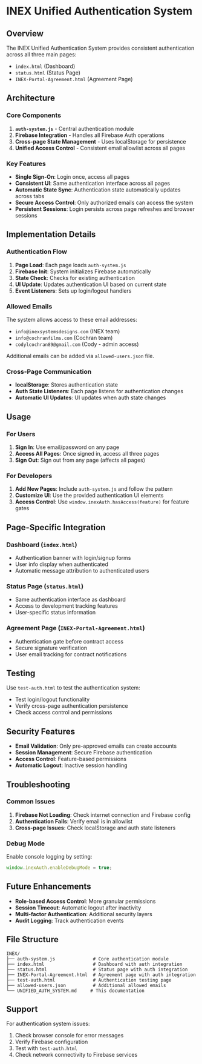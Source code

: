 # INEX Unified Authentication System

## Overview

The INEX Unified Authentication System provides consistent authentication across all three main pages:
- `index.html` (Dashboard)
- `status.html` (Status Page) 
- `INEX-Portal-Agreement.html` (Agreement Page)

## Architecture

### Core Components

1. **`auth-system.js`** - Central authentication module
2. **Firebase Integration** - Handles all Firebase Auth operations
3. **Cross-page State Management** - Uses localStorage for persistence
4. **Unified Access Control** - Consistent email allowlist across all pages

### Key Features

- **Single Sign-On**: Login once, access all pages
- **Consistent UI**: Same authentication interface across all pages
- **Automatic State Sync**: Authentication state automatically updates across tabs
- **Secure Access Control**: Only authorized emails can access the system
- **Persistent Sessions**: Login persists across page refreshes and browser sessions

## Implementation Details

### Authentication Flow

1. **Page Load**: Each page loads `auth-system.js`
2. **Firebase Init**: System initializes Firebase automatically
3. **State Check**: Checks for existing authentication
4. **UI Update**: Updates authentication UI based on current state
5. **Event Listeners**: Sets up login/logout handlers

### Allowed Emails

The system allows access to these email addresses:
- `info@inexsystemsdesigns.com` (INEX team)
- `info@cochranfilms.com` (Cochran team)
- `codylcochran89@gmail.com` (Cody - admin access)

Additional emails can be added via `allowed-users.json` file.

### Cross-Page Communication

- **localStorage**: Stores authentication state
- **Auth State Listeners**: Each page listens for authentication changes
- **Automatic UI Updates**: UI updates when auth state changes

## Usage

### For Users

1. **Sign In**: Use email/password on any page
2. **Access All Pages**: Once signed in, access all three pages
3. **Sign Out**: Sign out from any page (affects all pages)

### For Developers

1. **Add New Pages**: Include `auth-system.js` and follow the pattern
2. **Customize UI**: Use the provided authentication UI elements
3. **Access Control**: Use `window.inexAuth.hasAccess(feature)` for feature gates

## Page-Specific Integration

### Dashboard (`index.html`)
- Authentication banner with login/signup forms
- User info display when authenticated
- Automatic message attribution to authenticated users

### Status Page (`status.html`)
- Same authentication interface as dashboard
- Access to development tracking features
- User-specific status information

### Agreement Page (`INEX-Portal-Agreement.html`)
- Authentication gate before contract access
- Secure signature verification
- User email tracking for contract notifications

## Testing

Use `test-auth.html` to test the authentication system:
- Test login/logout functionality
- Verify cross-page authentication persistence
- Check access control and permissions

## Security Features

- **Email Validation**: Only pre-approved emails can create accounts
- **Session Management**: Secure Firebase authentication
- **Access Control**: Feature-based permissions
- **Automatic Logout**: Inactive session handling

## Troubleshooting

### Common Issues

1. **Firebase Not Loading**: Check internet connection and Firebase config
2. **Authentication Fails**: Verify email is in allowlist
3. **Cross-page Issues**: Check localStorage and auth state listeners

### Debug Mode

Enable console logging by setting:
```javascript
window.inexAuth.enableDebugMode = true;
```

## Future Enhancements

- **Role-based Access Control**: More granular permissions
- **Session Timeout**: Automatic logout after inactivity
- **Multi-factor Authentication**: Additional security layers
- **Audit Logging**: Track authentication events

## File Structure

```
INEX/
├── auth-system.js              # Core authentication module
├── index.html                  # Dashboard with auth integration
├── status.html                 # Status page with auth integration
├── INEX-Portal-Agreement.html  # Agreement page with auth integration
├── test-auth.html              # Authentication testing page
├── allowed-users.json          # Additional allowed emails
└── UNIFIED_AUTH_SYSTEM.md     # This documentation
```

## Support

For authentication system issues:
1. Check browser console for error messages
2. Verify Firebase configuration
3. Test with `test-auth.html`
4. Check network connectivity to Firebase services
